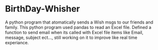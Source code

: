 # BirthDay-Whisher
A python program that atomatically sends a Wish msgs to our friends and family.
This python program used pandas to read an Excel file.
Defined a function to send email when its called with Excel file items like Email, message, subject ect...,
still working on it to improve like real time experiance.

